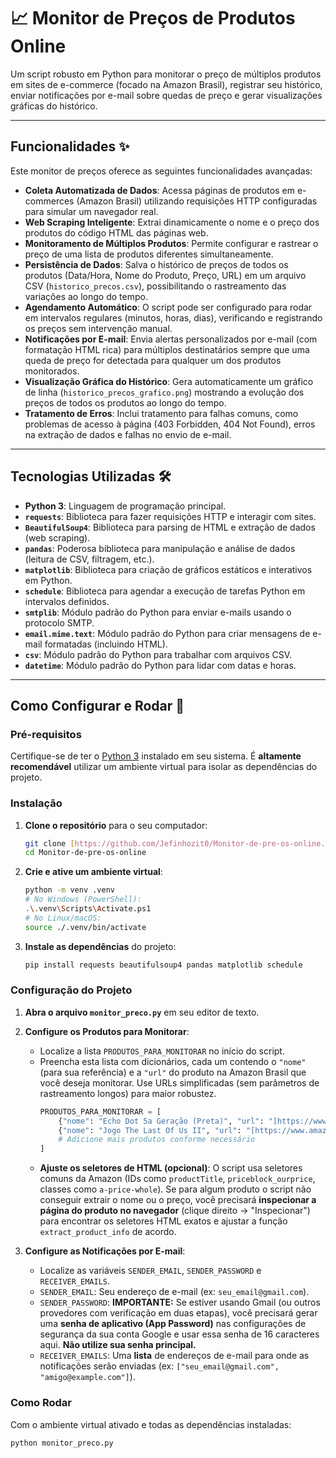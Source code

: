 # 📈 Monitor de Preços de Produtos Online

Um script robusto em Python para monitorar o preço de múltiplos produtos em sites de e-commerce (focado na Amazon Brasil), registrar seu histórico, enviar notificações por e-mail sobre quedas de preço e gerar visualizações gráficas do histórico.

---

## Funcionalidades ✨

Este monitor de preços oferece as seguintes funcionalidades avançadas:

* **Coleta Automatizada de Dados**: Acessa páginas de produtos em e-commerces (Amazon Brasil) utilizando requisições HTTP configuradas para simular um navegador real.
* **Web Scraping Inteligente**: Extrai dinamicamente o nome e o preço dos produtos do código HTML das páginas web.
* **Monitoramento de Múltiplos Produtos**: Permite configurar e rastrear o preço de uma lista de produtos diferentes simultaneamente.
* **Persistência de Dados**: Salva o histórico de preços de todos os produtos (Data/Hora, Nome do Produto, Preço, URL) em um arquivo CSV (`historico_precos.csv`), possibilitando o rastreamento das variações ao longo do tempo.
* **Agendamento Automático**: O script pode ser configurado para rodar em intervalos regulares (minutos, horas, dias), verificando e registrando os preços sem intervenção manual.
* **Notificações por E-mail**: Envia alertas personalizados por e-mail (com formatação HTML rica) para múltiplos destinatários sempre que uma queda de preço for detectada para qualquer um dos produtos monitorados.
* **Visualização Gráfica do Histórico**: Gera automaticamente um gráfico de linha (`historico_precos_grafico.png`) mostrando a evolução dos preços de todos os produtos ao longo do tempo.
* **Tratamento de Erros**: Inclui tratamento para falhas comuns, como problemas de acesso à página (403 Forbidden, 404 Not Found), erros na extração de dados e falhas no envio de e-mail.

---

## Tecnologias Utilizadas 🛠️

* **Python 3**: Linguagem de programação principal.
* **`requests`**: Biblioteca para fazer requisições HTTP e interagir com sites.
* **`BeautifulSoup4`**: Biblioteca para parsing de HTML e extração de dados (web scraping).
* **`pandas`**: Poderosa biblioteca para manipulação e análise de dados (leitura de CSV, filtragem, etc.).
* **`matplotlib`**: Biblioteca para criação de gráficos estáticos e interativos em Python.
* **`schedule`**: Biblioteca para agendar a execução de tarefas Python em intervalos definidos.
* **`smtplib`**: Módulo padrão do Python para enviar e-mails usando o protocolo SMTP.
* **`email.mime.text`**: Módulo padrão do Python para criar mensagens de e-mail formatadas (incluindo HTML).
* **`csv`**: Módulo padrão do Python para trabalhar com arquivos CSV.
* **`datetime`**: Módulo padrão do Python para lidar com datas e horas.

---

## Como Configurar e Rodar 🚀

### Pré-requisitos

Certifique-se de ter o [Python 3](https://www.python.org/downloads/) instalado em seu sistema. É **altamente recomendável** utilizar um ambiente virtual para isolar as dependências do projeto.

### Instalação

1.  **Clone o repositório** para o seu computador:
    ```bash
    git clone [https://github.com/Jefinhozit0/Monitor-de-pre-os-online.git](https://github.com/Jefinhozit0/Monitor-de-pre-os-online.git)
    cd Monitor-de-pre-os-online
    ```

2.  **Crie e ative um ambiente virtual**:
    ```bash
    python -m venv .venv
    # No Windows (PowerShell):
    .\.venv\Scripts\Activate.ps1
    # No Linux/macOS:
    source ./.venv/bin/activate
    ```

3.  **Instale as dependências** do projeto:
    ```bash
    pip install requests beautifulsoup4 pandas matplotlib schedule
    ```

### Configuração do Projeto

1.  **Abra o arquivo `monitor_preco.py`** em seu editor de texto.

2.  **Configure os Produtos para Monitorar**:
    * Localize a lista `PRODUTOS_PARA_MONITORAR` no início do script.
    * Preencha esta lista com dicionários, cada um contendo o `"nome"` (para sua referência) e a `"url"` do produto na Amazon Brasil que você deseja monitorar. Use URLs simplificadas (sem parâmetros de rastreamento longos) para maior robustez.
        ```python
        PRODUTOS_PARA_MONITORAR = [
            {"nome": "Echo Dot 5a Geração (Preta)", "url": "[https://www.amazon.com.br/Echo-Dot-5%C2%AA-gera%C3%A7%C3%A3o-Cor-Preta/dp/B09B8VGCR8/](https://www.amazon.com.br/Echo-Dot-5%C2%AA-gera%C3%A7%C3%A3o-Cor-Preta/dp/B09B8VGCR8/)"},
            {"nome": "Jogo The Last Of Us II", "url": "[https://www.amazon.com.br/Last-Us-Part-Remastered-PlayStation/dp/B0CP689L59/](https://www.amazon.com.br/Last-Us-Part-Remastered-PlayStation/dp/B0CP689L59/)"},
            # Adicione mais produtos conforme necessário
        ]
        ```
    * **Ajuste os seletores de HTML (opcional)**: O script usa seletores comuns da Amazon (IDs como `productTitle`, `priceblock_ourprice`, classes como `a-price-whole`). Se para algum produto o script não conseguir extrair o nome ou o preço, você precisará **inspecionar a página do produto no navegador** (clique direito -> "Inspecionar") para encontrar os seletores HTML exatos e ajustar a função `extract_product_info` de acordo.

3.  **Configure as Notificações por E-mail**:
    * Localize as variáveis `SENDER_EMAIL`, `SENDER_PASSWORD` e `RECEIVER_EMAILS`.
    * `SENDER_EMAIL`: Seu endereço de e-mail (ex: `seu_email@gmail.com`).
    * `SENDER_PASSWORD`: **IMPORTANTE:** Se estiver usando Gmail (ou outros provedores com verificação em duas etapas), você precisará gerar uma **senha de aplicativo (App Password)** nas configurações de segurança da sua conta Google e usar essa senha de 16 caracteres aqui. **Não utilize sua senha principal.**
    * `RECEIVER_EMAILS`: Uma **lista** de endereços de e-mail para onde as notificações serão enviadas (ex: `["seu_email@gmail.com", "amigo@example.com"]`).

### Como Rodar

Com o ambiente virtual ativado e todas as dependências instaladas:

```bash
python monitor_preco.py